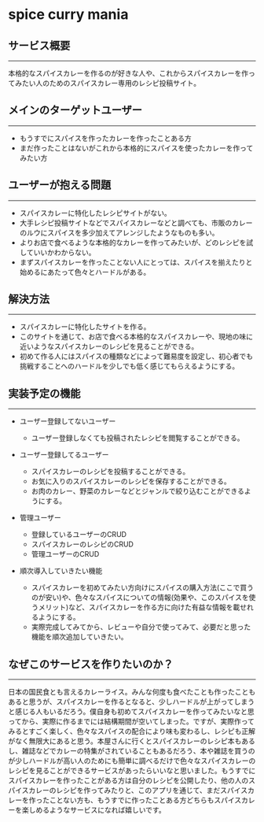 # spice curry mania
## サービス概要
---
本格的なスパイスカレーを作るのが好きな人や、これからスパイスカレーを作ってみたい人のためのスパイスカレー専用のレシピ投稿サイト。

## メインのターゲットユーザー
---
- もうすでにスパイスを作ったカレーを作ったことある方
- まだ作ったことはないがこれから本格的にスパイスを使ったカレーを作ってみたい方

## ユーザーが抱える問題
---
- スパイスカレーに特化したレシピサイトがない。
- 大手レシピ投稿サイトなどでスパイスカレーなどと調べても、市販のカレーのルウにスパイスを多少加えてアレンジしたようなものも多い。
- よりお店で食べるような本格的なカレーを作ってみたいが、どのレシピを試していいかわからない。
- まずスパイスカレーを作ったことない人にとっては、スパイスを揃えたりと始めるにあたって色々とハードルがある。

## 解決方法
---
- スパイスカレーに特化したサイトを作る。
- このサイトを通じて、お店で食べる本格的なスパイスカレーや、現地の味に近いようなスパイスカレーのレシピを見ることができる。
- 初めて作る人にはスパイスの種類などによって難易度を設定し、初心者でも挑戦することへのハードルを少しでも低く感じてもらえるようにする。

## 実装予定の機能
---
- ユーザー登録してないユーザー
  - ユーザー登録しなくても投稿されたレシピを閲覧することができる。

- ユーザー登録してるユーザー
  - スパイスカレーのレシピを投稿することができる。
  - お気に入りのスパイスカレーのレシピを保存することができる。
  - お肉のカレー、野菜のカレーなどとジャンルで絞り込むことができるようにする。

- 管理ユーザー
  - 登録しているユーザーのCRUD
  - スパイスカレーのレシピのCRUD
  - 管理ユーザーのCRUD

- 順次導入していきたい機能
  - スパイスカレーを初めてみたい方向けにスパイスの購入方法(ここで買うのが安い)や、色々なスパイスについての情報(効果や、このスパイスを使うメリット)など、スパイスカレーを作る方に向けた有益な情報を載せれるようにする。
  - 実際完成してみてから、レビューや自分で使ってみて、必要だと思った機能を順次追加していきたい。

## なぜこのサービスを作りたいのか？
---
日本の国民食とも言えるカレーライス。みんな何度も食べたことも作ったこともあると思うが、スパイスカレーを作るとなると、少しハードルが上がってしまうと感じる人もいるだろう。僕自身も初めてスパイスカレーを作ってみたいなと思ってから、実際に作るまでには結構期間が空いてしまった。ですが、実際作ってみるとすごく楽しく、色々なスパイスの配合により味も変わるし、レシピも正解がなく無限大にあると思う。本屋さんに行くとスパイスカレーのレシピ本もあるし、雑誌などでカレーの特集がされていることもあるだろう、本や雑誌を買うのが少しハードルが高い人のためにも簡単に調べるだけで色々なスパイスカレーのレシピを見ることができるサービスがあったらいいなと思いました。もうすでにスパイスカレーを作ったことがある方は自分のレシピを公開したり、他の人のスパイスカレーのレシピを作ってみたりと、このアプリを通じて、まだスパイスカレーを作ったことない方も、もうすでに作ったことある方どちらもスパイスカレーを楽しめるようなサービスになれば嬉しいです。
